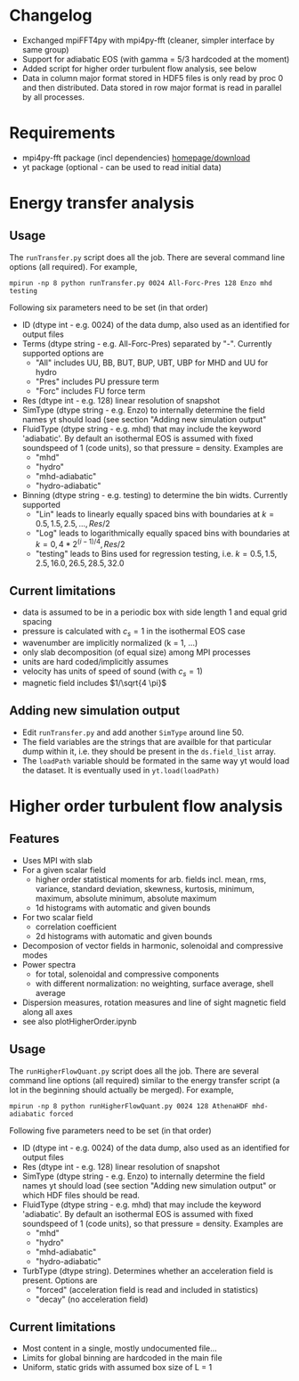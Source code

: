 # Changelog
- Exchanged mpiFFT4py with mpi4py-fft (cleaner, simpler interface by same group)
- Support for adiabatic EOS (with gamma = 5/3 hardcoded at the moment)
- Added script for higher order turbulent flow analysis, see below
- Data in column major format stored in HDF5 files is only read by proc 0 and then distributed. Data stored in row major format is read in parallel by all processes.

# Requirements
- mpi4py-fft  package (incl dependencies) [homepage/download](https://bitbucket.org/mpi4py/mpi4py-fft)
- yt package (optional - can be used to read initial data)

# Energy transfer analysis

## Usage

The `runTransfer.py` script does all the job. There are several command line options (all required).
For example,
```
mpirun -np 8 python runTransfer.py 0024 All-Forc-Pres 128 Enzo mhd testing
```
Following six parameters need to be set (in that order)
- ID (dtype int - e.g. 0024) of the data dump, also used as an identified for output files
- Terms (dtype string - e.g. All-Forc-Pres) separated by "-". Currently supported options are
  - "All" includes UU, BB, BUT, BUP, UBT, UBP for MHD and UU for hydro
  - "Pres" includes PU pressure term
  - "Forc" includes FU force term
- Res (dtype int - e.g. 128) linear resolution of snapshot
- SimType (dtype string - e.g. Enzo) to internally determine the field names yt should load (see section "Adding new simulation output"
- FluidType (dtype string - e.g. mhd) that may include the keyword 'adiabatic'. By default an isothermal EOS is assumed with fixed soundspeed of 1 (code units), so that pressure = density. Examples are
  - "mhd"
  - "hydro" 
  - "mhd-adiabatic"
  - "hydro-adiabatic"
- Binning (dtype string - e.g. testing) to determine the bin widts. Currently supported
  - "Lin" leads to linearly equally spaced bins with boundaries at $k = 0.5,1.5,2.5,...,Res/2$
  - "Log" leads to logarithmically equally spaced bins with boundaries at $k = 0, 4 * 2^{(i - 1)/4},Res/2$
  - "testing" leads to Bins used for regression testing, i.e. $k = 0.5,1.5,2.5,16.0,26.5,28.5,32.0$


## Current limitations
- data is assumed to be in a periodic box with side length 1 and equal grid spacing
- pressure is calculated with $c_s = 1$ in the isothermal EOS case
- wavenumber are implicitly normalized (k = 1, ...)
- only slab decomposition (of equal size) among MPI processes 
- units are hard coded/implicitly assumes
 - velocity has units of speed of sound (with $c_s = 1$)
 - magnetic field includes $1/\sqrt{4 \pi}$

## Adding new simulation output
- Edit `runTransfer.py` and add another `SimType` around line 50.
- The field variables are the strings that are availble for that particular dump within it, i.e.
they should be present in the `ds.field_list` array.
- The `loadPath` variable should be formated in the same way yt would load the dataset. It is eventually used in `yt.load(loadPath)`

# Higher order turbulent flow analysis

## Features
- Uses MPI with slab 
- For a given scalar field 
  - higher order statistical moments for arb. fields incl. mean, rms, variance, standard deviation, skewness, kurtosis, minimum, maximum, absolute minimum, absolute maximum
  - 1d histograms with automatic and given bounds 
- For two scalar field
  - correlation coefficient
  - 2d histograms with automatic and given bounds
- Decomposion of vector fields in harmonic, solenoidal and compressive modes
- Power spectra
  - for total, solenoidal and compressive components
  - with different normalization: no weighting, surface average, shell average
- Dispersion measures, rotation measures and line of sight magnetic field along all axes
- see also plotHigherOrder.ipynb

## Usage
The `runHigherFlowQuant.py` script does all the job. There are several command line options (all required) similar to the energy transfer script (a lot in the beginning should actually be merged).
For example,
```
mpirun -np 8 python runHigherFlowQuant.py 0024 128 AthenaHDF mhd-adiabatic forced
```
Following five parameters need to be set (in that order)
- ID (dtype int - e.g. 0024) of the data dump, also used as an identified for output files
- Res (dtype int - e.g. 128) linear resolution of snapshot
- SimType (dtype string - e.g. Enzo) to internally determine the field names yt should load (see section "Adding new simulation output" or which HDF files should be read.
- FluidType (dtype string - e.g. mhd) that may include the keyword 'adiabatic'. By default an isothermal EOS is assumed with fixed soundspeed of 1 (code units), so that pressure = density. Examples are
  - "mhd"
  - "hydro" 
  - "mhd-adiabatic"
  - "hydro-adiabatic"
- TurbType (dtype string). Determines whether an acceleration field is present. Options are
  - "forced" (acceleration field is read and included in statistics)
  - "decay" (no acceleration field)

## Current limitations
- Most content in a single, mostly undocumented file...
- Limits for global binning are hardcoded in the main file
- Uniform, static grids with assumed box size of L = 1
